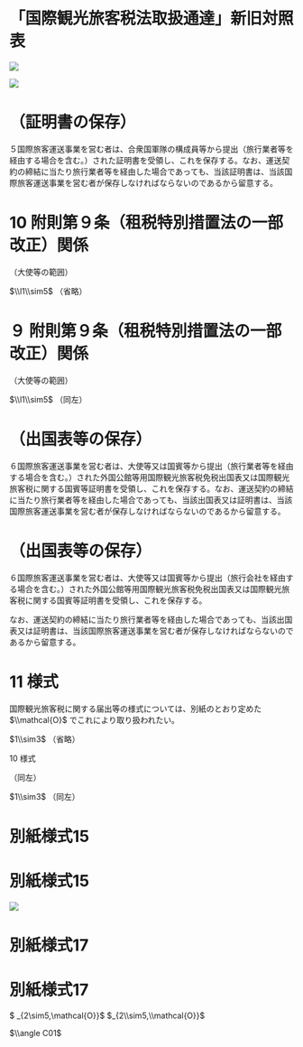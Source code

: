 # 「国際観光旅客税法取扱通達」新旧対照表

![](https://www.nta.go.jp/tmp/0838aa0c-1b9f-4a7b-a2b1-46139e71af53/images/5e153577a49faa0d4435d784c79c24f6643fb3fc1c3c9cfc99336c496cbf4efa.jpg)

![](https://www.nta.go.jp/tmp/0838aa0c-1b9f-4a7b-a2b1-46139e71af53/images/cf0b96a37129b9b0aad1480e9db7ca5ac3e09ea2af74be41ad7ee0a9f0490321.jpg)

# （証明書の保存）

５国際旅客運送事業を営む者は、合衆国軍隊の構成員等から提出（旅行業者等を経由する場合を含む。）された証明書を受領し、これを保存する。なお、運送契約の締結に当たり旅行業者等を経由した場合であっても、当該証明書は、当該国際旅客運送事業を営む者が保存しなければならないのであるから留意する。

# 10 附則第９条（租税特別措置法の一部改正）関係

（大使等の範囲）

$\\l1\\sim5$ （省略）

# ９ 附則第９条（租税特別措置法の一部改正）関係

（大使等の範囲）

$\\l1\\sim5$ （同左）

# （出国表等の保存）

６国際旅客運送事業を営む者は、大使等又は国賓等から提出（旅行業者等を経由する場合を含む。）された外国公館等用国際観光旅客税免税出国表又は国際観光旅客税に関する国賓等証明書を受領し、これを保存する。なお、運送契約の締結に当たり旅行業者等を経由した場合であっても、当該出国表又は証明書は、当該国際旅客運送事業を営む者が保存しなければならないのであるから留意する。

# （出国表等の保存）

６国際旅客運送事業を営む者は、大使等又は国賓等から提出（旅行会社を経由する場合を含む。）された外国公館等用国際観光旅客税免税出国表又は国際観光旅客税に関する国賓等証明書を受領し、これを保存する。

なお、運送契約の締結に当たり旅行業者等を経由した場合であっても、当該出国表又は証明書は、当該国際旅客運送事業を営む者が保存しなければならないのであるから留意する。

# 11 様式

国際観光旅客税に関する届出等の様式については、別紙のとおり定めた $\\mathcal{O}$ でこれにより取り扱われたい。

$1\\sim3$ （省略）

10 様式

（同左）

$1\\sim3$ （同左）

# 別紙様式15

# 別紙様式15

![](https://www.nta.go.jp/tmp/0838aa0c-1b9f-4a7b-a2b1-46139e71af53/images/a9b81ebde8eef3dcadae25f1b11812db3a565f3033c99320155f5fba7f4ee0ee.jpg)

# 別紙様式17

# 別紙様式17

$ _{2\\sim5,\\mathcal{O}}$ $_{2\\sim5,\\mathcal{O}}$

$\\angle C01$